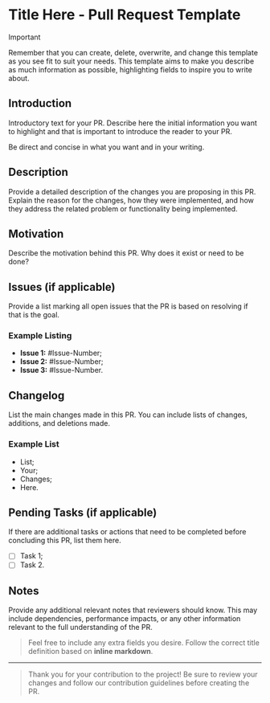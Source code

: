 # Title Here - Pull Request Template

> [!IMPORTANT]  
> Remember that you can create, delete, overwrite, and change this template as you see fit to suit your needs. This template aims to make you describe as much information as possible, highlighting fields to inspire you to write about.

## Introduction

Introductory text for your PR. Describe here the initial information you want to highlight and that is important to introduce the reader to your PR.

Be direct and concise in what you want and in your writing.

## Description

Provide a detailed description of the changes you are proposing in this PR. Explain the reason for the changes, how they were implemented, and how they address the related problem or functionality being implemented.

## Motivation

Describe the motivation behind this PR. Why does it exist or need to be done?

## Issues (if applicable)

Provide a list marking all open issues that the PR is based on resolving if that is the goal.

### Example Listing

- **Issue 1:** #Issue-Number;
- **Issue 2:** #Issue-Number;
- **Issue 3:** #Issue-Number.

## Changelog

List the main changes made in this PR. You can include lists of changes, additions, and deletions made.

### Example List

- List;
- Your;
- Changes;
- Here.

## Pending Tasks (if applicable)

If there are additional tasks or actions that need to be completed before concluding this PR, list them here.

- [ ] Task 1;
- [ ] Task 2.

## Notes

Provide any additional relevant notes that reviewers should know. This may include dependencies, performance impacts, or any other information relevant to the full understanding of the PR.

> Feel free to include any extra fields you desire. Follow the correct title definition based on **inline markdown**.

---

> Thank you for your contribution to the project! Be sure to review your changes and follow our contribution guidelines before creating the PR.

